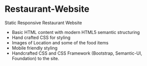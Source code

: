 # Restaurant-Website
Static Responsive Restaurant Website

* Basic HTML content with modern HTML5 semantic structuring 
* Hand crafted CSS for styling
* Images of Location and some of the food items
* Mobile friendly styling
* Handcrafted CSS and CSS Framework (Bootstrap, Semantic-UI, Foundation) to the site.
